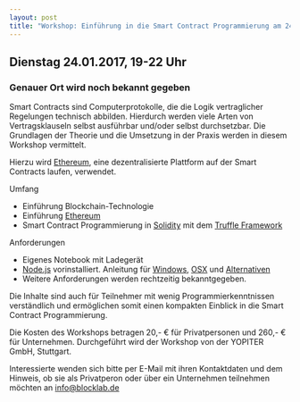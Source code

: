 ```yaml
---
layout: post
title: "Workshop: Einführung in die Smart Contract Programmierung am 24.01.2017"
---
```


## Dienstag 24.01.2017, 19-22 Uhr

### Genauer Ort wird noch bekannt gegeben

Smart Contracts sind Computerprotokolle, die die Logik vertraglicher Regelungen technisch abbilden. Hierdurch werden viele Arten von Vertragsklauseln selbst ausführbar und/oder selbst durchsetzbar. Die Grundlagen der Theorie und die Umsetzung in der Praxis werden in diesem Workshop vermittelt.

Hierzu wird [Ethereum](https://www.ethereum.org/), eine dezentralisierte Plattform auf der Smart Contracts laufen, verwendet.

Umfang

* Einführung Blockchain-Technologie
* Einführung [Ethereum](https://www.ethereum.org/)
* Smart Contract Programmierung in [Solidity](https://solidity.readthedocs.io) mit dem [Truffle Framework](https://truffle.readthedocs.io) 

Anforderungen

* Eigenes Notebook mit Ladegerät
* [Node.js](https://nodejs.org/) vorinstalliert. Anleitung für [Windows](https://nodejs.org/en/download/package-manager/#windows), [OSX](https://nodejs.org/en/download/package-manager/#osx) und [Alternativen](https://nodejs.org/en/download/package-manager/)
* Weitere Anforderungen werden rechtzeitig bekanntgegeben.

Die Inhalte sind auch für Teilnehmer mit wenig Programmierkenntnissen verständlich und ermöglichen somit einen kompakten Einblick in die Smart Contract Programmierung.

Die Kosten des Workshops betragen 20,- € für Privatpersonen und 260,- € für Unternehmen. Durchgeführt wird der Workshop von der YOPITER GmbH, Stuttgart.

Interessierte wenden sich bitte per E-Mail mit ihren Kontaktdaten und dem Hinweis, ob sie als Privatperon oder über ein Unternehmen teilnehmen möchten an info@blocklab.de
